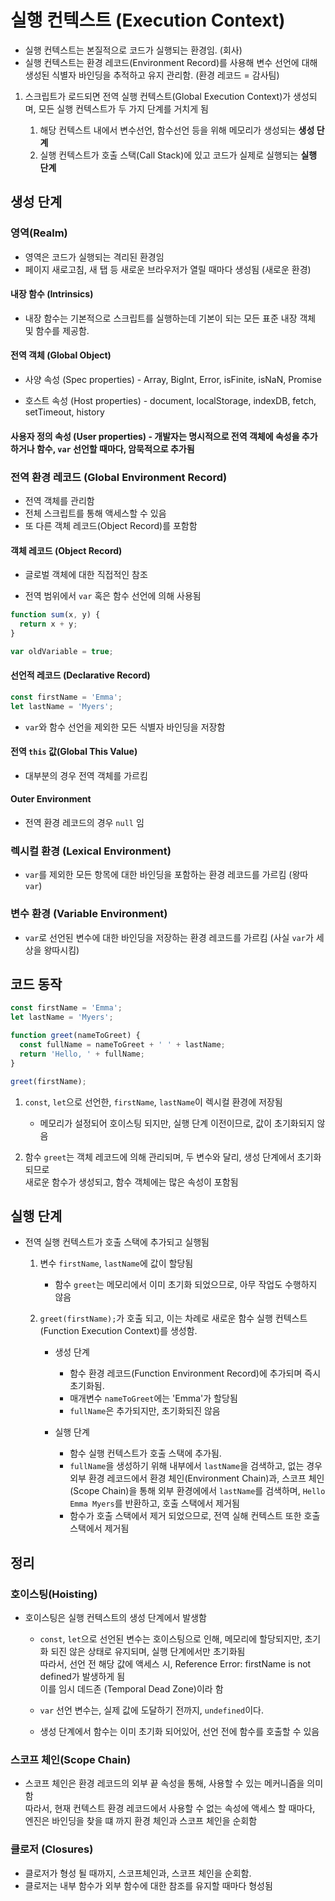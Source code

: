 # 실행 컨텍스트 (Execution Context)

- 실행 컨텍스트는 본질적으로 코드가 실행되는 환경임. (회사)
- 실행 컨텍스트는 환경 레코드(Environment Record)를 사용해 변수 선언에 대해 생성된 식별자 바인딩을 추적하고 유지 관리함. (환경 레코드 = 감사팀)

1. 스크립트가 로드되면 전역 실행 컨텍스트(Global Execution Context)가 생성되며, 모든 실행 컨텍스트가 두 가지 단계를 거치게 됨

   1. 해당 컨텍스트 내에서 변수선언, 함수선언 등을 위해 메모리가 생성되는 **생성 단계**
   2. 실행 컨텍스트가 호출 스택(Call Stack)에 있고 코드가 실제로 실행되는 **실행 단계**

## 생성 단계

### 영역(Realm)

- 영역은 코드가 실행되는 격리된 환경임
- 페이지 새로고침, 새 탭 등 새로운 브라우저가 열릴 때마다 생성됨 (새로운 환경)

#### 내장 함수 (Intrinsics)

- 내장 함수는 기본적으로 스크립트를 실행하는데 기본이 되는 모든 표준 내장 객체 및 함수를 제공함.

#### 전역 객체 (Global Object)

- 사양 속성 (Spec properties) - Array, BigInt, Error, isFinite, isNaN, Promise

- 호스트 속성 (Host properties) - document, localStorage, indexDB, fetch, setTimeout, history

#### 사용자 정의 속성 (User properties) - 개발자는 명시적으로 전역 객체에 속성을 추가하거나 함수, `var` 선언할 때마다, 암묵적으로 추가됨

### 전역 환경 레코드 (Global Environment Record)

- 전역 객체를 관리함
- 전체 스크립트를 통해 액세스할 수 있음
- 또 다른 객체 레코드(Object Record)를 포함함

#### 객체 레코드 (Object Record)

- 글로벌 객체에 대한 직접적인 참조

- 전역 범위에서 `var` 혹은 함수 선언에 의해 사용됨

```js
function sum(x, y) {
  return x + y;
}

var oldVariable = true;
```

#### 선언적 레코드 (Declarative Record)

```js
const firstName = 'Emma';
let lastName = 'Myers';
```

- `var`와 함수 선언을 제외한 모든 식별자 바인딩을 저장함

#### 전역 `this` 값(Global This Value)

- 대부분의 경우 전역 객체를 가르킴

#### Outer Environment

- 전역 환경 레코드의 경우 `null` 임

### 렉시컬 환경 (Lexical Environment)

- `var`를 제외한 모든 항목에 대한 바인딩을 포함하는 환경 레코드를 가르킴 (왕따 `var`)

### 변수 환경 (Variable Environment)

- `var`로 선언된 변수에 대한 바인딩을 저장하는 환경 레코드를 가르킴 (사실 `var`가 세상을 왕따시킴)

## 코드 동작

```js
const firstName = 'Emma';
let lastName = 'Myers';

function greet(nameToGreet) {
  const fullName = nameToGreet + ' ' + lastName;
  return 'Hello, ' + fullName;
}

greet(firstName);
```

1. `const`, `let`으로 선언한, `firstName`, `lastName`이 렉시컬 환경에 저장됨

   - 메모리가 설정되어 호이스팅 되지만, 실행 단계 이전이므로, 값이 초기화되지 않음

2. 함수 `greet`는 객체 레코드에 의해 관리되며, 두 변수와 달리, 생성 단계에서 초기화 되므로  
   새로운 함수가 생성되고, 함수 객체에는 많은 속성이 포함됨

## 실행 단계

- 전역 실행 컨텍스트가 호출 스택에 추가되고 실행됨

  1. 변수 `firstName`, `lastName`에 값이 할당됨
     - 함수 `greet`는 메모리에서 이미 초기화 되었으므로, 아무 작업도 수행하지 않음
  2. `greet(firstName);`가 호출 되고, 이는 차례로 새로운 함수 실행 컨텍스트(Function Execution Context)를 생성함.

     - 생성 단계

       - 함수 환경 레코드(Function Environment Record)에 추가되며 즉시 초기화됨.
       - 매개변수 `nameToGreet`에는 'Emma'가 할당됨
       - `fullName`은 추가되지만, 초기화되진 않음

     - 실행 단계
       - 함수 실행 컨텍스트가 호출 스택에 추가됨.
       - `fullName`을 생성하기 위해 내부에서 `lastName`을 검색하고, 없는 경우 외부 환경 레코드에서 환경 체인(Environment Chain)과, 스코프 체인(Scope Chain)을 통해
         외부 환경에에서 `lastName`를 검색하며, `Hello Emma Myers`를 반환하고, 호출 스택에서 제거됨
       - 함수가 호출 스택에서 제거 되었으므로, 전역 실해 컨텍스트 또한 호출 스택에서 제거됨

## 정리

### 호이스팅(Hoisting)

- 호이스팅은 실행 컨텍스트의 생성 단계에서 발생함

  - `const`, `let`으로 선언된 변수는 호이스팅으로 인해, 메모리에 할당되지만, 초기화 되진 않은 상태로 유지되며, 실행 단계에서만 초기화됨  
    따라서, 선언 전 해당 값에 액세스 시, Reference Error: firstName is not defined가 발생하게 됨  
    이를 임시 데드존 (Temporal Dead Zone)이라 함

  - `var` 선언 변수는, 실제 값에 도달하기 전까지, `undefined`이다.

  - 생성 단계에서 함수는 이미 초기화 되어있어, 선언 전에 함수를 호출할 수 있음

### 스코프 체인(Scope Chain)

- 스코프 체인은 환경 레코드의 외부 끝 속성을 통해, 사용할 수 있는 메커니즘을 의미함  
  따라서, 현재 컨텍스트 환경 레코드에서 사용할 수 없는 속성에 액세스 할 때마다, 엔진은 바인딩을 찾을 떄 까지 환경 체인과 스코프 체인을 순회함

### 클로저 (Closures)

- 클로저가 형성 될 때까지, 스코프체인과, 스코프 체인을 순회함.
- 클로저는 내부 함수가 외부 함수에 대한 참조를 유지할 때마다 형성됨
